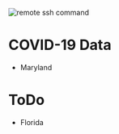 ![remote ssh command](https://github.com/insidenothing/coronavirus/workflows/remote%20ssh%20command/badge.svg)

# COVID-19 Data 
* Maryland

# ToDo
* Florida
